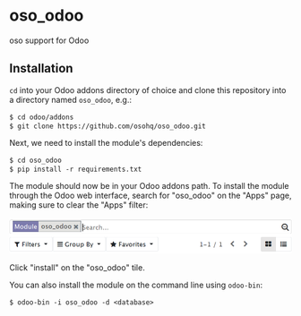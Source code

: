 # oso_odoo

oso support for Odoo

## Installation

`cd` into your Odoo addons directory of choice and clone this repository into a
directory named `oso_odoo`, e.g.:

```console
$ cd odoo/addons
$ git clone https://github.com/osohq/oso_odoo.git
```

Next, we need to install the module's dependencies:

```console
$ cd oso_odoo
$ pip install -r requirements.txt
```

The module should now be in your Odoo addons path. To install the module
through the Odoo web interface, search for "oso_odoo" on the "Apps" page,
making sure to clear the "Apps" filter:

![The odoo search box](images/odoo_search.png)

Click "install" on the "oso_odoo" tile.

You can also install the module on the command line using `odoo-bin`:

```console
$ odoo-bin -i oso_odoo -d <database>
```
